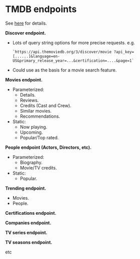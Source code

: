 # TMDB endpoints

See [here][tmdb] for details.

__Discover endpoint.__

+ Lots of query string options for more precise requests.
   e.g.

      `https://api.themoviedb.org/3/discover/movie ?api_key=[......]&language=en-US&primary_release_year=...&certification=....&page=1`

+ Could use as the basis for a movie search feature.

__Movies endpoint.__

+ Parameterized:
     + Details.
     + Reviews.
     + Credits (Cast and Crew).
     + Similar movies.
     + Recommendations.
+ Static:
     + Now playing.
     + Upcoming.
     + Popular/Top rated.

__People endpoint (Actors, Directors, etc).__

+ Parameterized:
     + Biography.
     + Movie/TV credits.
+ Static:
     + Popular.

__Trending endpoint.__

+ Movies.
+ People.

__Certifications endpoint.__

__Companies endpoint.__

__TV series endpoint.__

__TV seasons endpoint.__

etc 

[tmdb]: https://developers.themoviedb.org/3/getting-started/introduction